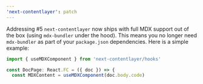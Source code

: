 ```yaml
---
'next-contentlayer': patch
---
```


Addressing #5 `next-contentlayer` now ships with full MDX support out of the box (using `mdx-bundler` under the hood). This means you no longer need `mdx-bundler` as part of your `package.json` dependencies. Here is a simple example:

```ts
import { useMDXComponent } from 'next-contentlayer/hooks'

const DocPage: React.FC = ({ doc }) => {
  const MDXContent = useMDXComponent(doc.body.code)
```
